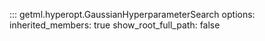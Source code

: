 ::: getml.hyperopt.GaussianHyperparameterSearch
    options:
      inherited_members: true
      show_root_full_path: false

